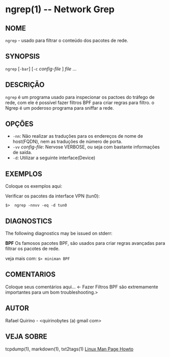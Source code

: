 ngrep(1) -- Network Grep
===============================================

NOME
----

`ngrep` - usado para filtrar o conteúdo dos pacotes de rede.

SYNOPSIS
--------

`ngrep` [`-bar`] [`-c` *config-file* ] *file* ...

DESCRIÇÃO
---------

`ngrep` é um programa usado para inspecionar os pactoes do tráfego de rede, com ele é possível fazer filtros BPF para criar regras para filtro.
o Ngrep é um poderoso programa para sniffar a rede.

OPÇÕES
------

* `-nn`:
Não realizar as traduções para os endereços de nome de host(FQDN), nem as traduções de número de porta.
* `-vv` *config-file*:
  Nervose VERBOSE, ou seja com bastante informações de saída. 
* `-d`:
  Utilizar a seguinte interface(Device)

EXEMPLOS
--------

Coloque os exemplos aqui:

Verificar os pacotes da interface VPN (tun0):

   `$>  ngrep -nnvv -eq -d tun0`

DIAGNOSTICS
-----------

The following diagnostics may be issued on stderr:

**BPF**
  Os famosos pacotes BPF, são usados para criar regras avançadas para filtrar os pacotes de rede.

veja mais com: 
`$> miniman BPF`

COMENTARIOS
-----------

Coloque seus comentários aqui...
<- Fazer Filtros BPF são extremamente importantes para um bom troubleshooting.>


AUTOR
-----

Rafael Quirino - <quirinobytes (a) gmail com>

VEJA SOBRE
----------

tcpdump(1), markdown(1), txt2tags(1) [Linux Man Page Howto](
http://www.schweikhardt.net/man_page_howto.html)
